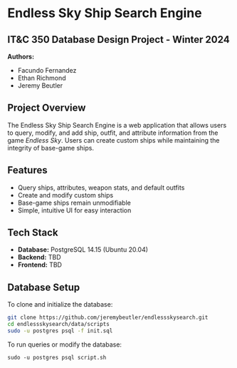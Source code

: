 # Endless Sky Ship Search Engine

## IT&C 350 Database Design Project - Winter 2024  
**Authors:**  
- Facundo Fernandez  
- Ethan Richmond  
- Jeremy Beutler  

## Project Overview  
The Endless Sky Ship Search Engine is a web application that allows users to query, modify, and add ship, outfit, and attribute information from the game *Endless Sky*. Users can create custom ships while maintaining the integrity of base-game ships.

## Features  
- Query ships, attributes, weapon stats, and default outfits  
- Create and modify custom ships  
- Base-game ships remain unmodifiable  
- Simple, intuitive UI for easy interaction  

## Tech Stack  
- **Database:** PostgreSQL 14.15 (Ubuntu 20.04)  
- **Backend:** TBD  
- **Frontend:** TBD  

## Database Setup  
To clone and initialize the database:  

```sh
git clone https://github.com/jeremybeutler/endlessskysearch.git
cd endlessskysearch/data/scripts
sudo -u postgres psql -f init.sql
```
To run queries or modify the database:

```
sudo -u postgres psql script.sh

```
